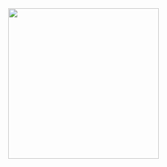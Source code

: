 <div id="header" align="center">
  <img src="https://media.giphy.com/media/wrHBEsoZElarm/giphy.gif" width="300"/>
</div>

<!--
**wwsqlld/wwsqlld** is a ✨ _special_ ✨ repository because its `README.md` (this file) appears on your GitHub profile.

Here are some ideas to get you started:

- 🔭 I’m currently working on ...
- 🌱 I’m currently learning ...
- 👯 I’m looking to collaborate on ...
- 🤔 I’m looking for help with ...
- 💬 Ask me about ...
- 📫 How to reach me: ...
- 😄 Pronouns: ...
- ⚡ Fun fact: ...
-->
